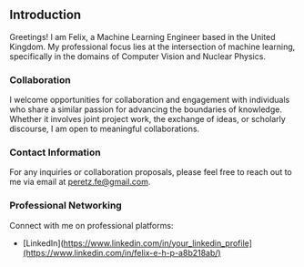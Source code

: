 ## Introduction

Greetings! I am Felix, a Machine Learning Engineer based in the United Kingdom. My professional focus lies at the intersection of machine learning, specifically in the domains of Computer Vision and Nuclear Physics.

### Collaboration

I welcome opportunities for collaboration and engagement with individuals who share a similar passion for advancing the boundaries of knowledge. Whether it involves joint project work, the exchange of ideas, or scholarly discourse, I am open to meaningful collaborations.

### Contact Information

For any inquiries or collaboration proposals, please feel free to reach out to me via email at [peretz.fe@gmail.com](mailto:peretz.fe@gmail.com).

### Professional Networking

Connect with me on professional platforms:

- [LinkedIn](https://www.linkedin.com/in/your_linkedin_profile](https://www.linkedin.com/in/felix-e-h-p-a8b218ab/)

<!---
felix-e-h-p/felix-e-h-p is a ✨ special ✨ repository because its `README.md` (this file) appears on your GitHub profile.
You can click the Preview link to take a look at your changes.
--->
